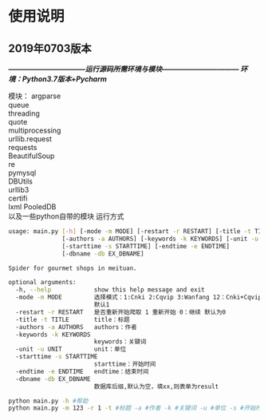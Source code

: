 # 使用说明
## 2019年0703版本
**_———————————运行源码所需环境与模块———————————
环境：Python3.7版本+Pycharm_**

模块：
	argparse  
	queue  
	threading  
	quote  
	multiprocessing  
	urllib.request  
	requests  
	BeautifulSoup  
	re  
	pymysql  
	DBUtils   
	urllib3   
	certifi  
	lxml
    PooledDB  
    以及一些python自带的模块
运行方式 
``` bash
usage: main.py [-h] [-mode -m MODE] [-restart -r RESTART] [-title -t TITLE]
               [-authors -a AUTHORS] [-keywords -k KEYWORDS] [-unit -u UNIT]
               [-starttime -s STARTTIME] [-endtime -e ENDTIME]
               [-dbname -db EX_DBNAME]

Spider for gourmet shops in meituan.

optional arguments:
  -h, --help            show this help message and exit
  -mode -m MODE         选择模式：1:Cnki 2:Cqvip 3:Wanfang 12：Cnki+Cqvip 123:All
                        默认1
  -restart -r RESTART   是否重新开始爬取 1 重新开始 0：继续 默认为0
  -title -t TITLE       title：标题
  -authors -a AUTHORS   authors：作者
  -keywords -k KEYWORDS
                        keywords：关键词
  -unit -u UNIT         unit：单位
  -starttime -s STARTTIME
                        starttime：开始时间
  -endtime -e ENDTIME   endtime：结束时间
  -dbname -db EX_DBNAME
                        数据库后缀,默认为空，填xx,则表单为result

python main.py -h #帮助
python main.py -m 123 -r 1 -t #标题 -a #作者 -k #关键词 -u #单位 -s #开始时间 -e #结束时间 
```
